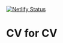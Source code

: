 [![Netlify Status](https://api.netlify.com/api/v1/badges/46da2c30-ad8c-4c22-be67-b938351a16b3/deploy-status)](https://app.netlify.com/sites/optimistic-borg-e9c710/deploys)

# CV for CV

